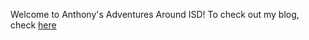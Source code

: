 Welcome to Anthony's Adventures Around ISD! To check out my blog, check [here](https://atoms2003.github.io/anthony-s-blog/)